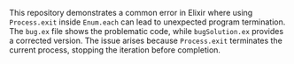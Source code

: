 This repository demonstrates a common error in Elixir where using `Process.exit` inside `Enum.each` can lead to unexpected program termination. The `bug.ex` file shows the problematic code, while `bugSolution.ex` provides a corrected version.  The issue arises because `Process.exit` terminates the current process, stopping the iteration before completion.